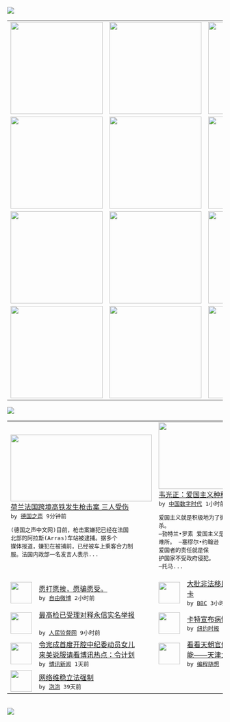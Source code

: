

<a href="https://github.com/greatfire/z/raw/master/FreeBrowser.apk"><img src="https://raw.githubusercontent.com/greatfire/wiki/master/x/header.png" /></a><table><tr><td width="262" align="center" valign="center"><a href="https://github.com/greatfire/wiki/wiki/nyt" title="纽约时报中文网 国际纵览"><img src="https://raw.githubusercontent.com/greatfire/wiki/master/x/nyt_flag.png" width="215"/></a></td><td width="262" align="center" valign="center"><a href="https://github.com/greatfire/wiki/wiki/dw" title=""><img src="https://raw.githubusercontent.com/greatfire/wiki/master/x/dw_flag.png" width="215"/></a></td><td width="262" align="center" valign="center"><a href="https://github.com/greatfire/wiki/wiki/rmjd" title=""><img src="https://raw.githubusercontent.com/greatfire/wiki/master/x/rmjd_flag.png" width="215"/></a></td></tr><tr><td width="262" align="center" valign="center"><a href="https://github.com/paopaonetizen/website" title="泡泡 - 未经审查的互联网信息"><img src="https://raw.githubusercontent.com/greatfire/wiki/master/x/pp_flag.png" width="215"/></a></td><td width="262" align="center" valign="center"><a href="https://github.com/getlantern/mirror" title="以及自由微博和GreatFire.org官方中文论坛"><img src="https://raw.githubusercontent.com/greatfire/wiki/master/x/lantern_flag.png" width="215"/></a></td><td width="262" align="center" valign="center"><a href="https://github.com/cdtmirrors/m/" title=""><img src="https://raw.githubusercontent.com/greatfire/wiki/master/x/cdt_flag.png" width="215"/></a></td></tr><tr><td width="262" align="center" valign="center"><a href="https://github.com/program-think/blog" title="编程随想的博客"><img src="https://raw.githubusercontent.com/greatfire/wiki/master/x/pt_flag.png" width="215"/></a></td><td width="262" align="center" valign="center"><a href="https://github.com/greatfire/wiki/wiki/bbc" title=""><img src="https://raw.githubusercontent.com/greatfire/wiki/master/x/bbc_flag.png" width="215"/></a></td><td width="262" align="center" valign="center"><a href="https://github.com/freeweibo/s" title="自由微博 - 匿名和不受屏蔽的新浪微博搜索"><img src="https://raw.githubusercontent.com/greatfire/wiki/master/x/fw_flag.png" width="215"/></a></td></tr><tr><td width="262" align="center" valign="center"><a href="https://github.com/greatfire/wiki/wiki/google" title=""><img src="https://raw.githubusercontent.com/greatfire/wiki/master/x/google_flag.png" width="215"/></a></td><td width="262" align="center" valign="center"><a href="https://github.com/bxnews/boxun" title=""><img src="https://raw.githubusercontent.com/greatfire/wiki/master/x/bx_flag.png" width="215"/></a></td><td width="262" align="center" valign="center"><a href="https://github.com/greatfire/wiki/wiki/open-source" title="欢迎访问GreatFire.org开发者项目网站"><img src="https://raw.githubusercontent.com/greatfire/wiki/master/x/open-source_flag.png" width="215"/></a></td></tr></table><img src="https://raw.githubusercontent.com/greatfire/wiki/master/x/newsfeed text.png" /><table cols="4"><tr><td colspan="2" width="380"><a href="http://dw.com/p/1GJh1?maca=chi-GK-text-greatfire-all-chinese-15625-xml-mrss"><img src="http://www.dw.com/image/0,,18665282_302,00.jpg" width="330" height="156"/></a></br><a href="http://dw.com/p/1GJh1?maca=chi-GK-text-greatfire-all-chinese-15625-xml-mrss">荷兰法国跨境高铁发生枪击案 三人受伤</a></br><kbd> by <a href="http://dw.de">德国之声</a> 9分钟前 </kbd></br><pre>(德国之声中文网)目前，枪击案嫌犯已经在法国<br/>北部的阿拉斯(Arras)车站被逮捕。据多个<br/>媒体报道，嫌犯在被捕前，已经被车上乘客合力制<br/>服。法国内政部一名发言人表示...</pre></td><td colspan="2" width="380"><a href="http://feedproxy.google.com/~r/chinadigitaltimes/IyPt/~3/JS6tgOJuzjQ/"><img src="https://raw.githubusercontent.com/greatfire/wiki/master/x/cdt_logo_b.png" width="330" height="156"/></a></br><a href="http://feedproxy.google.com/~r/chinadigitaltimes/IyPt/~3/JS6tgOJuzjQ/">韦光正：爱国主义种种</a></br><kbd> by <a href="http://chinadigitaltimes.net/chinese/">中国数字时代</a> 1小时前 </kbd></br><pre>爱国主义就是积极地为了微不足道的原因杀人并被<br/>杀。
—勃特兰•罗素
爱国主义是无赖最后的避<br/>难所。
—塞缪尔•约翰逊
爱国者的责任就是保<br/>护国家不受政府侵犯。
—托马...</pre></td></tr><tr><td><img src="https://raw.githubusercontent.com/greatfire/wiki/master/x/fw_logo.png" width="50" height="50"/></td><td width="280"><a href="https://freeweibo.com/weibo/3878459786807591">愿打愿挨，愿骗愿受。</a></br><kbd> by <a href="https://freeweibo.com/">自由微博</a> 2小时前 </kbd></td><td><img src="http://a.files.bbci.co.uk/worldservice/live/assets/images/2015/08/21/150821094639_macedonia_144x81_epa_nocredit.jpg" width="50" height="50"/></td><td width="280"><a href="http://www.bbc.com/zhongwen/simp/world/2015/08/150821_eu_migrants">大批非法移民冲击马其顿边境关<br/>卡</a></br><kbd> by <a href="http://www.bbc.co.uk/zhongwen/simp">BBC</a> 3小时前 </kbd></td></tr><tr><td><img src="http://www.rmjdw.com/uploads/allimg/150821/11322625T-0.jpg" width="50" height="50"/></td><td width="280"><a href="http://www.rmjdw.com//guanzhuzhongguo/20150821/15155.html">最高检已受理对释永信实名举报<br/> </a></br><kbd> by <a href="http://www.rmjdw.com/">人民监督网</a> 9小时前 </kbd></td><td><img src="https://raw.githubusercontent.com/greatfire/wiki/master/x/nyt_logo.png" width="50" height="50"/></td><td width="280"><a href="https://d144r8xvkm3as4.cloudfront.net/world/20150821/c21carter/">卡特宣布病情，癌症扩散至脑部</a></br><kbd> by <a href="http://m.cn.nytimes.com/">纽约时报</a> 1天前 </kbd></td></tr><tr><td><img src="https://raw.githubusercontent.com/greatfire/wiki/master/x/bx_logo.png" width="50" height="50"/></td><td width="280"><a href="http://www.boxun.com/news/gb/china/2015/08/201508210512.shtml">令完成首度开腔中纪委动员女儿<br/>来美说服请看博讯热点：令计划</a></br><kbd> by <a href="http://www.boxun.com">博讯新闻</a> 1天前 </kbd></td><td><img src="http://lh4.googleusercontent.com/cM7oXzR8jGBaXB5zek9Z6Gf3zOe0QrvTkO3XCU7n6T8qXyNUTEJ41C6h7bw4m02ZOswdhO7Iv96udBlZf2ItSvKyXnPBViXn1TUH2gkcl1v5Q7fEXxkYCt5ME7BAMtV1wTLQhD4Niw" width="50" height="50"/></td><td width="280"><a href="http://feedproxy.google.com/~r/programthink/~3/21dSbtE1Ayk/2015-Tianjin-Explosions.html">看看天朝官僚系统多么低效和无<br/>能——天津大爆炸随想</a></br><kbd> by <a href="http://program-think.blogspot.com">编程随想</a> 1天前 </kbd></td></tr><tr><td><img src="http://pao-pao.net/sites/pao-pao.net/files/styles/base_adaptive/public/6523513689_baeec3c53c_z_0.jpg?itok=NM8cQ_d1" width="50" height="50"/></td><td width="280"><a href="https://pao-pao.net/article/593">网络维稳立法强制</a></br><kbd> by <a href="https://pao-pao.net">泡泡</a> 39天前 </kbd></td></table></br><a href="https://github.com/greatfire/z/raw/master/FreeBrowser.apk"><img src="https://raw.githubusercontent.com/greatfire/wiki/master/x/download app.png" /></a>